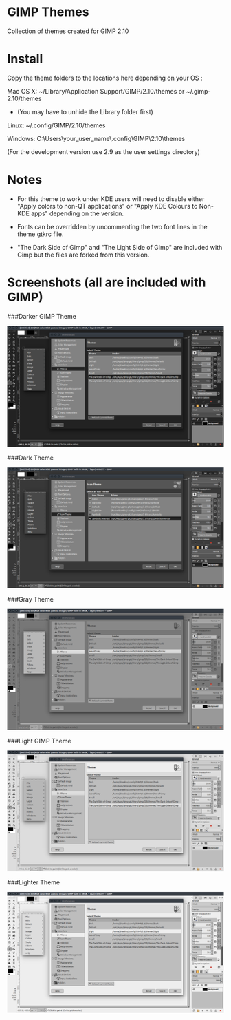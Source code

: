 GIMP Themes
===


Collection of themes created for GIMP 2.10


Install
===


Copy the theme folders to the locations here depending on your OS :  

Mac OS X: ~/Library/Application Support/GIMP/2.10/themes   or   ~/.gimp-2.10/themes  

  * (You may have to unhide the Library folder first)  

Linux: ~/.config/GIMP/2.10/themes  

Windows: C:\Users\your_user_name\\.config\GIMP\2.10\themes  

(For the development version use 2.9 as the user settings directory)  


Notes
===

  * For this theme to work under KDE users will need to disable either "Apply colors to non-QT applications" or "Apply KDE Colours to Non-KDE apps" depending on the version.

  * Fonts can be overridden by uncommenting the two font lines in the theme gtkrc file.

  * "The Dark Side of Gimp" and "The Light Side of Gimp" are included with Gimp but the files are forked from this version.


Screenshots (all are included with GIMP)
===

  
###Darker GIMP Theme   

![alt text](https://raw.githubusercontent.com/Draekko-RAND/gimp-themes/gimp-2_10/screenshots/tdsog.png "The Dark Side of GIMP theme")  

  
###Dark Theme  

![alt text](https://raw.githubusercontent.com/Draekko-RAND/gimp-themes/gimp-2_10/screenshots/dark.png "Dark theme")  

  
###Gray Theme  

![alt text](https://raw.githubusercontent.com/Draekko-RAND/gimp-themes/gimp-2_10/screenshots/sog.png "Sea of Gray theme")  

  
###Light GIMP Theme

![alt text](https://raw.githubusercontent.com/Draekko-RAND/gimp-themes/gimp-2_10/screenshots/tlsog.png "The Light Side of GIMP theme")  

  
###Lighter Theme  

![alt text](https://raw.githubusercontent.com/Draekko-RAND/gimp-themes/gimp-2_10/screenshots/light.png "Light theme")  



  
